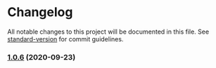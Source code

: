 # Changelog

All notable changes to this project will be documented in this file. See [standard-version](https://github.com/conventional-changelog/standard-version) for commit guidelines.

### [1.0.6](https://github.com/yeukfei02/tiipsTest/compare/v1.0.5...v1.0.6) (2020-09-23)
